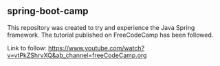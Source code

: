## spring-boot-camp

This repository was created to try and experience the Java Spring framework. The tutorial published on FreeCodeCamp has been followed. 

Link to follow: https://www.youtube.com/watch?v=vtPkZShrvXQ&ab_channel=freeCodeCamp.org
